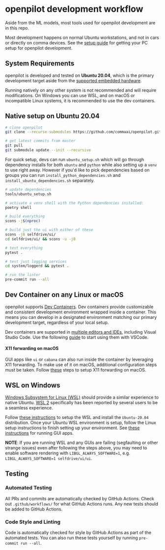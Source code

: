 # openpilot development workflow

Aside from the ML models, most tools used for openpilot development are in this repo.

Most development happens on normal Ubuntu workstations, and not in cars or directly on comma devices. See the [setup guide](../tools) for getting your PC setup for openpilot development.

## System Requirements

openpilot is developed and tested on **Ubuntu 20.04**, which is the primary development target aside from the [supported embedded hardware](https://github.com/commaai/openpilot#running-on-a-dedicated-device-in-a-car).

Running natively on any other system is not recommended and will require modifications. On Windows you can use WSL, and on macOS or incompatible Linux systems, it is recommended to use the dev containers.

## Native setup on Ubuntu 20.04

```bash
# clone openpilot
git clone --recurse-submodules https://github.com/commaai/openpilot.git

# get latest commits from master
git pull
git submodule update --init --recursive
```

For quick setup, devs can run `ubuntu_setup.sh` which will go through dependency installs for both `ubuntu` and `python` while also setting up a `venv` to use right away. However if you'd like to pick dependencies based on groups you can run `install_python_dependencies.sh` and `install_ubuntu_dependencies.sh` separately.

```bash
# update dependencies
tools/ubuntu_setup.sh

# activate a venv shell with the Python dependencies installed:
poetry shell

# build everything
scons -j$(nproc)

# build just the ui with either of these
scons -j8 selfdrive/ui/
cd selfdrive/ui/ && scons -u -j8

# test everything
pytest .

# test just logging services
cd system/loggerd && pytest .

# run the linter
pre-commit run --all
```

## Dev Container on any Linux or macOS

openpilot supports [Dev Containers](https://containers.dev/). Dev containers provide customizable and consistent development environment wrapped inside a container. This means you can develop in a designated environment matching our primary development target, regardless of your local setup.

Dev containers are supported in [multiple editors and IDEs](https://containers.dev/supporting), including Visual Studio Code. Use the following [guide](https://code.visualstudio.com/docs/devcontainers/containers) to start using them with VSCode.

#### X11 forwarding on macOS

GUI apps like `ui` or `cabana` can also run inside the container by leveraging X11 forwarding. To make use of it on macOS, additional configuration steps must be taken. Follow [these](https://gist.github.com/sorny/969fe55d85c9b0035b0109a31cbcb088) steps to setup X11 forwarding on macOS.

## WSL on Windows

[Windows Subsystem for Linux (WSL)](https://docs.microsoft.com/en-us/windows/wsl/about) should provide a similar experience to native Ubuntu. [WSL 2](https://docs.microsoft.com/en-us/windows/wsl/compare-versions) specifically has been reported by several users to be a seamless experience.

Follow [these instructions](https://docs.microsoft.com/en-us/windows/wsl/install) to setup the WSL and install the `Ubuntu-20.04` distribution. Once your Ubuntu WSL environment is setup, follow the Linux setup instructions to finish setting up your environment. See [these instructions](https://learn.microsoft.com/en-us/windows/wsl/tutorials/gui-apps) for running GUI apps.

**NOTE**: If you are running WSL and any GUIs are failing (segfaulting or other strange issues) even after following the steps above, you may need to enable software rendering with `LIBGL_ALWAYS_SOFTWARE=1`, e.g. `LIBGL_ALWAYS_SOFTWARE=1 selfdrive/ui/ui`.

## Testing

### Automated Testing

All PRs and commits are automatically checked by GitHub Actions. Check out `.github/workflows/` for what GitHub Actions runs. Any new tests should be added to GitHub Actions.

### Code Style and Linting

Code is automatically checked for style by GitHub Actions as part of the automated tests. You can also run these tests yourself by running `pre-commit run --all`.
